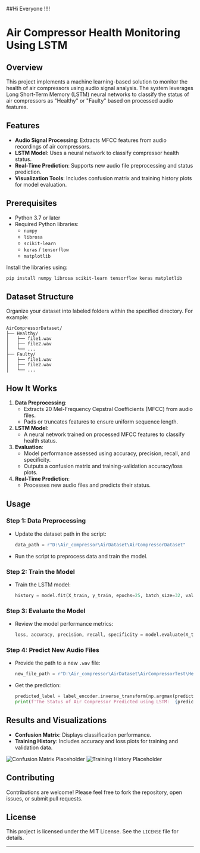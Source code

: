 ##Hi Everyone !!!!

# Air Compressor Health Monitoring Using LSTM

## Overview

This project implements a machine learning-based solution to monitor the health of air compressors using audio signal analysis. The system leverages Long Short-Term Memory (LSTM) neural networks to classify the status of air compressors as "Healthy" or "Faulty" based on processed audio features.

## Features

- **Audio Signal Processing**: Extracts MFCC features from audio recordings of air compressors.
- **LSTM Model**: Uses a neural network to classify compressor health status.
- **Real-Time Prediction**: Supports new audio file preprocessing and status prediction.
- **Visualization Tools**: Includes confusion matrix and training history plots for model evaluation.

## Prerequisites

- Python 3.7 or later
- Required Python libraries:
  - `numpy`
  - `librosa`
  - `scikit-learn`
  - `keras` / `tensorflow`
  - `matplotlib`

Install the libraries using:
```bash
pip install numpy librosa scikit-learn tensorflow keras matplotlib
```

## Dataset Structure

Organize your dataset into labeled folders within the specified directory. For example:
```
AirCompressorDataset/
├── Healthy/
│   ├── file1.wav
│   ├── file2.wav
│   └── ...
├── Faulty/
│   ├── file1.wav
│   ├── file2.wav
│   └── ...
```

## How It Works

1. **Data Preprocessing**:
   - Extracts 20 Mel-Frequency Cepstral Coefficients (MFCC) from audio files.
   - Pads or truncates features to ensure uniform sequence length.
2. **LSTM Model**:
   - A neural network trained on processed MFCC features to classify health status.
3. **Evaluation**:
   - Model performance assessed using accuracy, precision, recall, and specificity.
   - Outputs a confusion matrix and training-validation accuracy/loss plots.
4. **Real-Time Prediction**:
   - Processes new audio files and predicts their status.

## Usage

### Step 1: Data Preprocessing
- Update the dataset path in the script:
  ```python
  data_path = r"D:\Air_compressor\AirDataset\AirCompressorDataset"
  ```
- Run the script to preprocess data and train the model.

### Step 2: Train the Model
- Train the LSTM model:
  ```python
  history = model.fit(X_train, y_train, epochs=25, batch_size=32, validation_data=(X_test, y_test))
  ```

### Step 3: Evaluate the Model
- Review the model performance metrics:
  ```python
  loss, accuracy, precision, recall, specificity = model.evaluate(X_test, y_test)
  ```

### Step 4: Predict New Audio Files
- Provide the path to a new `.wav` file:
  ```python
  new_file_path = r"D:\Air_compressor\AirDataset\AirCompressorTest\Healthy\preprocess_Reading200.wav"
  ```
- Get the prediction:
  ```python
  predicted_label = label_encoder.inverse_transform(np.argmax(prediction, axis=1))
  print(f'The Status of Air Compressor Predicted using LSTM:  {predicted_label}')
  ```

## Results and Visualizations

- **Confusion Matrix**: Displays classification performance.
- **Training History**: Includes accuracy and loss plots for training and validation data.

![Confusion Matrix Placeholder](confusion_matrix.png)
![Training History Placeholder](training_history.png)

## Contributing

Contributions are welcome! Please feel free to fork the repository, open issues, or submit pull requests.

## License

This project is licensed under the MIT License. See the `LICENSE` file for details.

---
